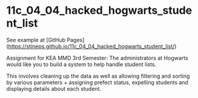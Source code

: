# 11c_04_04_hacked_hogwarts_student_list
See example at [GitHub Pages] (https://stineps.github.io/11c_04_04_hacked_hogwarts_student_list/)

Assignment for KEA MMD 3rd Semester: The administrators at Hogwarts would like you to build a system to help handle student lists.

This involves cleaning up the data as well as allowing filtering and sorting by various parameters + assigning prefect status, expelling students and displaying details about each student.
